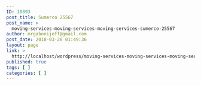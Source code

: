 ```yaml
---
ID: 10893
post_title: Sumerco 25567
post_name: >
  moving-services-moving-services-moving-services-sumerco-25567
author: mrgabonijeff@gmail.com
post_date: 2018-03-28 01:49:36
layout: page
link: >
  http://localhost/wordpress/moving-services-moving-services-moving-services-sumerco-25567/
published: true
tags: [ ]
categories: [ ]
---
```

